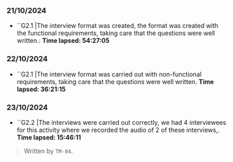### 21/10/2024
- ``G2.1 |The interview format was created, the format was created with the functional requirements, taking care that the questions were well written.: **Time lapsed: 54:27:05**

### 22/10/2024
- ``G2.1 |The interview format was carried out with non-functional requirements, taking care that the questions were well written. **Time lapsed: 36:21:15**

### 23/10/2024
- ``G2.2 |The interviews were carried out correctly, we had 4 interviewees for this activity where we recorded the audio of 2 of these interviews,. **Time lapsed: 15:46:11**



>Written by `TM-04`.
